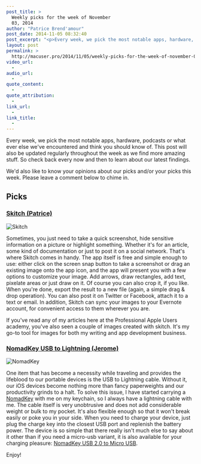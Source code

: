```yaml
---
post_title: >
  Weekly picks for the week of November
  03, 2014
author: "Patrice Brend'amour"
post_date: 2014-11-05 08:32:40
post_excerpt: "<p>Every week, we pick the most notable apps, hardware, podcasts or what ever else we've encountered and think you should know of. This post will also be updated regularly throughout the week as we find more amazing stuff. So check back every now and then to learn about our latest findings.</p><p> </p><p>Our picks this week:</p><ul><li>Skitch</li><li>NomadKey</li></ul><p> </p>"
layout: post
permalink: >
  http://macuser.pro/2014/11/05/weekly-picks-for-the-week-of-november-03-2014/
video_url:
  - 
audio_url:
  - 
quote_content:
  - 
quote_attribution:
  - 
link_url:
  - 
link_title:
  - 
---
```


Every week, we pick the most notable apps, hardware, podcasts or what ever else we've encountered and think you should know of. This post will also be updated regularly throughout the week as we find more amazing stuff. So check back every now and then to learn about our latest findings.

We'd also like to know your opinions about our picks and/or your picks this week. Please leave a comment below to chime in.

<h2>Picks</h2>

<h3><a href="https://itunes.apple.com/de/app/skitch-snap.-mark-up.-share./id425955336?l=en&amp;mt=12">Skitch (Patrice)</a></h3>

<img src="/wp-content/uploads/2014/11/skitch_example.png" alt="Skitch" title="Skitch" />

Sometimes, you just need to take a quick screenshot, hide sensitive information on a picture or highlight something. Whether it's for an article, some kind of documentation or just to post it on a social network. That's where Skitch comes in handy. The app itself is free and simple enough to use: either click on the screen snap button to take a screenshot or drag an existing image onto the app icon, and the app will present you with a few options to customize your image. Add arrows, draw rectangles, add text, pixelate areas or just draw on it. Of course you can also crop it, if you like. When you're done, export the result to a new file (again, a simple drag &amp; drop operation). You can also post it on Twitter or Facebook, attach it to a text or email. In addition, Skitch can sync your images to your Evernote account, for convenient access to them wherever you are.

If you've read any of my articles here at the Professional Apple Users academy, you've also seen a couple of images created with skitch. It's my go-to tool for images for both my writing and app development business.

<h3><a href="http://amzn.to/1t5DmRu" title="Amazon Affiliate link for nomad charge key">NomadKey USB to Lightning (Jerome)</a></h3>

<img src="/wp-content/uploads/2014/11/516xudZSGdL._SL1000_.jpg" alt="NomadKey" title="NomadKey" />

One item that has become a necessity while traveling and provides the lifeblood to our portable devices is the USB to Lightning cable.  Without it, our iOS devices become nothing more than fancy paperweights and our productivity grinds to a halt.  To solve this issue, I have started carrying a <a href="http://amzn.to/1t5DmRu" title="Amazon Affiliate link for nomad charge key">NomadKey</a> with me on my keychain, so I always have a lightning cable with me.  The cable itself is very unobtrusive and does not add considerable weight or bulk to my pocket. It's also flexible enough so that it won't break easily or poke you in your side.  When you need to charge your device, just plug the charge key into the closest USB port and replenish the battery power. The device is so simple that there really isn't much else to say about it other than if you need a micro-usb variant, it is also available for your charging pleasure:  <a href="http://www.amazon.com/NomadKey-USB-2-0-Micro-Cable/dp/B00O3GVENE/ref=sr_1_2?ie=UTF8&amp;qid=1415175646&amp;sr=8-2&amp;keywords=nomad+micro+usb&amp;tag=wwwjeromekoeh-20">NomadKey USB 2.0 to Micro USB</a>.

Enjoy!